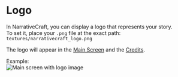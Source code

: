 # Logo

In NarrativeCraft, you can display a logo that represents your story.  
To set it, place your `.png` file at the exact path:  
`textures/narrativecraft_logo.png`

The logo will appear in the [Main Screen](/customizations/main-menu) and the [Credits](/customizations/credits).

Example:  
![Main screen with logo image](/assets/customizations/main-menu/main-menu-with-logo.png)
